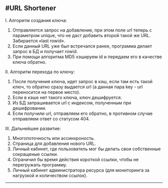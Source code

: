 #URL Shortener
---

I. Алгоритм создания ключа:  
1. Отправляется запрос на добавление, при этом поле url теперь с параметром unique, что не даст добавить второй такой же URL. Забирается «last rowid».  
2. Если данный URL уже был встречался ранее, программа делает запрос в БД и получает rowid.  
3. При помощи алгоритма MD5 хэшируем id и передаем его в качестве ключа обратно.  

II. Алгоритм перехода по ключу:  
1. После получения ключа, идет запрос в кэш, если там есть такой ключ, то обратно сразу выдается url (а данная пара key - url переносится на первое место).  
2. Если в кэше нет такого ключа, ключ дешифруется.  
3. Из БД запрашивается url с индексом, полученным при дешифровании.  
4. Если получили url, отправляем его обратно, в противном случае отправляем ответ со статусом 404.  

III. Дальнейшее развитие:
1. Многопоточность или ассинхроность.  
2. Страница для добавления нового URL.  
3. Личный кабинет, где пользователь мог бы делать свои собственные сокращеные ссылки.  
4. Ограничил бы время действия короткой ссылки, чтобы не перегружать программу.  
5. Личный кабинет администратора ресурса (для мониторинга за нагрузкой и количеством ссылок).  

---
